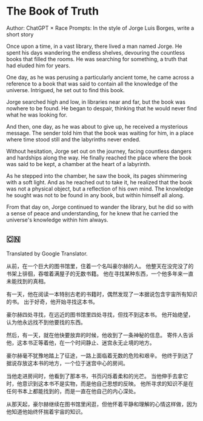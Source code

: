 # The Book of Truth

Author: ChatGPT × Race
Prompts: In the style of Jorge Luis Borges, write a short story


Once upon a time, in a vast library, there lived a man named Jorge. He spent his days wandering the endless shelves, devouring the countless books that filled the rooms. He was searching for something, a truth that had eluded him for years.

One day, as he was perusing a particularly ancient tome, he came across a reference to a book that was said to contain all the knowledge of the universe. Intrigued, he set out to find this book.

Jorge searched high and low, in libraries near and far, but the book was nowhere to be found. He began to despair, thinking that he would never find what he was looking for.

And then, one day, as he was about to give up, he received a mysterious message. The sender told him that the book was waiting for him, in a place where time stood still and the labyrinths never ended.

Without hesitation, Jorge set out on the journey, facing countless dangers and hardships along the way. He finally reached the place where the book was said to be kept, a chamber at the heart of a labyrinth.

As he stepped into the chamber, he saw the book, its pages shimmering with a soft light. And as he reached out to take it, he realized that the book was not a physical object, but a reflection of his own mind. The knowledge he sought was not to be found in any book, but within himself all along.

From that day on, Jorge continued to wander the library, but he did so with a sense of peace and understanding, for he knew that he carried the universe's knowledge within him always.



## 🇨🇳
Translated by Google Translator.

从前，在一个巨大的图书馆里，住着一个名叫豪尔赫的人。 他整天在没完没了的书架上徘徊，吞噬着满屋子的无数书籍。 他在寻找某种东西，一个他多年来一直未能找到的真相。

有一天，他在阅读一本特别古老的书籍时，偶然发现了一本据说包含宇宙所有知识的书。 出于好奇，他开始寻找这本书。

豪尔赫四处寻找，在远近的图书馆里四处寻找，但找不到这本书。 他开始绝望，认为他永远找不到他要找的东西。

然后，有一天，就在他快要放弃的时候，他收到了一条神秘的信息。 寄件人告诉他，这本书正等着他，在一个时间静止、迷宫永无止境的地方。

豪尔赫毫不犹豫地踏上了征途，一路上面临着无数的危险和艰辛。 他终于到达了据说存放这本书的地方，一个位于迷宫中心的房间。

当他走进房间时，他看到了那本书，书页闪烁着柔和的光芒。 当他伸手去拿它时，他意识到这本书不是实物，而是他自己思想的反映。 他所寻求的知识不是在任何书本上都能找到的，而是一直在他自己的内心深处。

从那天起，豪尔赫继续在图书馆里闲逛，但他怀着平静和理解的心情这样做，因为他知道他始终怀揣着宇宙的知识。